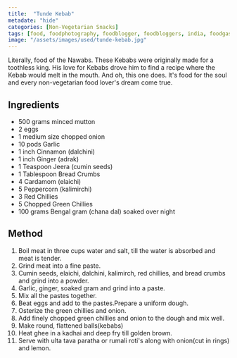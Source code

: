 ```yaml
---
title:  "Tunde Kebab"
metadate: "hide"
categories: [Non-Vegetarian Snacks]
tags: [food, foodphotography, foodblogger, foodbloggers, india, foodgasm, indianfood, love, foodcoma, foodporn,indiancooking, indianrecipe, foodlovers, indianfood, indianfoodbloggers, foodiesofinstagram, foodlove, indian, indiancouple, eatlocal, eathealthy, eatwell, desifood, trending, tasty, taste, yummyinmytummy, foodie, instafood, instafoodie, foodstagram, instagood, passionatepaprika, foodblog, easy, indian, recipe, mothersrecipe, cooking, easycooking, easyrecipe, simple, simplefood, tundekebab, kebabrecipe, easykebab]
image: "/assets/images/used/tunde-kebab.jpg"
---
```


Literally, food of the Nawabs. These Kebabs were originally made for a toothless king. His love for Kebabs drove him to find a recipe where the Kebab would melt in the mouth. And oh, this one does. It's food for the soul and every non-vegetarian food lover's dream come true.

## Ingredients

- 500 grams minced mutton
- 2 eggs
- 1 medium size chopped onion
- 10 pods Garlic
- 1 inch Cinnamon (dalchini)
- 1 inch Ginger (adrak)
- 1 Teaspoon Jeera (cumin seeds)
- 1 Tablespoon Bread Crumbs
- 4 Cardamom (elaichi)
- 5 Peppercorn (kalimirchi)
- 3 Red Chillies
- 5 Chopped Green Chillies
- 100 grams Bengal gram (chana dal) soaked over night


## Method

1. Boil meat in three cups water and salt, till the water is absorbed and meat is tender. 
2. Grind meat into a fine paste.
3. Cumin seeds, elaichi, dalchini, kalimirch, red chillies, and bread crumbs and grind into a powder.
4. Garlic, ginger, soaked gram and grind into a paste.
5. Mix all the pastes together. 
6. Beat eggs and add to the pastes.Prepare a uniform dough.
7. Osterize the green chillies and onion.
8. Add finely chopped green chillies and onion to the dough and mix well.  
9. Make round, flattened balls(kebabs)
10. Heat ghee in a kadhai and deep fry till golden brown. 
11. Serve with ulta tava paratha or rumali roti's along with onion(cut in rings) and lemon. 